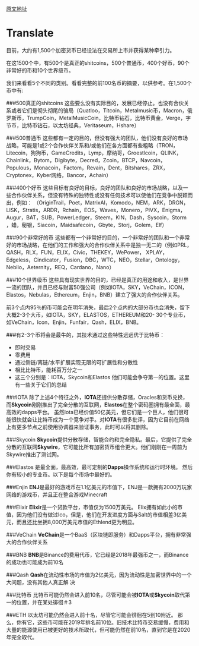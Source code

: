 [原文地址](https://www.quora.com/What-would-be-the-top-10-cryptocurrency-in-2019)
# Translate
目前，大约有1,500个加密货币已经设法在交易所上市并获得某种牵引力。

在这1500个中，有500个是真正的shitcoins，500个普通币，400个好币，90个非常好的币和10个世界级币。

我们来看看5个不同的类别。看看完整的前100名币的摘要，以供参考。在1,500个币中有:

###500真正的shitcoins
这些要么没有实际目的，发展已经停止。也没有合伙关系或者它们是彻头彻尾的骗局（Quatloo，Titcoin，Metalmusic币，Macron，俄罗斯币，TrumpCoin，MetalMusicCoin，比特币钻石，比特币黄金，Verge，字节币，比特币钻石，以太坊经典，Veritaseum，Hshare）

###500普通币
这些都有一定的目的，但没有强大的团队，他们没有良好的市场战略，可能是1或2个合作伙伴关系和/或他们在各方面都有些粗略（TRON，Litecoin，狗狗币，GameCredits，Lymp，摩纳哥，Groestlcoin，QLINK，Chainlink，Bytom，Digibyte，Decred，Zcoin，BTCP，Navcoin，Populous，Monacoin，Factom，Revain，Dent，Bitshares，ZRX，Cryptonex，Kyber网络，Bancor，Achain）

###400个好币
这些目标有良好的目标，良好的团队和良好的市场战略，以及一些合作伙伴关系，但没有特殊的独特性或没有任何技术可以使他们在竞争中脱颖而出，例如： （OriginTrail，Poet，MatrixAI，Komodo，NEM，ARK，DRGN，LISK，Stratis，ARDR，Rchain，EOS，Waves，Monero，PIVX，Enigma，Augur，BAT，SUB，PowerLedger，Steem，KIN，Dash，Syscoin，Storm ，蜡，秘银，Siacoin，Maidsafecoin，Gbyte，Storj，Golem，Elf）

###90个非常好的币
这些都有一个非常好的目的，一个非常好的团队和一个非常好的市场战略，在他们的工作和强大的合作伙伴关系中是独一无二的（例如PRL，QASH，RLX，FUN，ELIX，Civic，THEKEY，WePower， XPLAY，Edgeless，Cindicator，Fusion，DBC，WTC，NEO，Stellar，Ontology，Neblio，Aeternity，REQ，Cardano，Nano）

###10个世界级币
这些具有现实世界的目的，已经是真正的用途和收入，是世界一流的团队，并且已经与财富50强公司（例如IOTA，SKY，VeChain，ICON，Elastos，Nebulas，Ethereum，Enjin，BNB）建立了强大的合作伙伴关系。

前3个点内95％的币可能会在明年消失，最后2个点内的大部分币也会消失，留下大概2-3个大币，如IOTA，SKY，ELASTOS，ETHEREUM和20- 30个专业币，如VeChain，Icon，Enjin，Funfair，Qash，ELIX，BNB。

###有2-3个币将会是最牛的，其技术通过这些特性远远优于比特币：
* 即时交易
* 零费用
* 通过侧链/离链/水平扩展实现无限的可扩展性和分散性
* 相比比特币，能耗百万分之一
* 这三个分别是：IOTA，Skycoin和Elastos
他们可能会争夺第一的位置。这里有一些关于它们的总结

###IOTA
除了上述4个特征之外，**IOTA**还提供分散存储，Oracles和货币兑换，而**Skycoin**刚刚推出了完全分散的互联网，**Elastos**在整个密码圈拥有最全面，最高效的dapps平台。
虽然Iota已经价值50亿美元，但它们是一个巨人，他们很可能很快就会让比特币成为一个竞争对手。对**IOTA**有很多批评，因为它目前在网络上有更多节点之前使用协调器来验证事务，此时可以将其删除。

###Skycoin
**Skycoin**提供分散存储，智能合约和完全隐私。最后，它提供了完全分散的互联网**Skywire**，它可能比所有加密货币组合更大。他们刚刚在一周前为Skywire推出了测试网。

###Elastos
是最全面，最高效，最可定制的**Dapps**操作系统和运行时环境。
然后你有较小的专业币。以下是每个市场中最好的。

###Enjin
**ENJ**是最好的游戏币在1.1亿美元的市值下，ENJ是一款拥有2000万玩家网络的游戏币，并且正在整合游戏Minecraft

###Elixir
**Elixir**是一个贷款平台，市值仅为1500万美元。 Elix拥有如此小的市值，因为他们没有做过Ico，但是，他们在开发进度方面与Salt的市值相差3亿美元，而且还比坐拥8,000万美元市值的Ethlend更为明显。

###VeChain
**VeChain**是一个BaaS（区块链即服务）和Dapps平台，拥有非常强大的合作伙伴关系

###BNB
**BNB**是Binance的费用代币，它已经是2018年最强币之一，而Binance的成功也可能成为前10名

###Qash
**Qash**在流动性市场的市值为2亿美元，因为流动性是加密世界中的一个大问题，没有其他人真正解
决

###比特币
比特币可能仍然会进入前10名，尽管可能会被**IOTA**或**Skycoin**取代第一的位置，并在某处徘徊＃3

###ETH
以太坊可能仍然会进入前十名，尽管它可能会徘徊在5到10附近。
那么，你有它，这些币可能在2019年排名前10位。旧技术比特币交易缓慢，费用和大量的能源使用已被更好的技术所取代，但可能仍然在前10名，直到它是在2020年完全取代。
